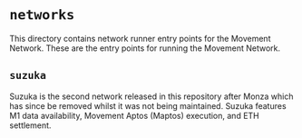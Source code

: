 # `networks`
This directory contains network runner entry points for the Movement Network. These are the entry points for running the Movement Network.

## `suzuka`
Suzuka is the second network released in this repository after Monza which has since be removed whilst it was not being maintained. Suzuka features M1 data availability, Movement Aptos (Maptos) execution, and ETH settlement.